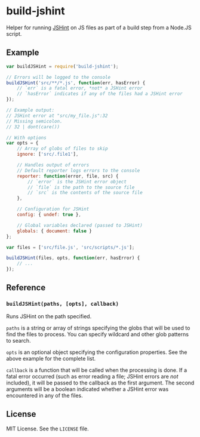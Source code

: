 build-jshint
============

Helper for running [JSHint](http://jshint.com) on JS files as part of a build
step from a Node.JS script.

Example
-------

```js
var buildJSHint = require('build-jshint');

// Errors will be logged to the console
buildJSHint('src/**/*.js', function(err, hasError) {
    // `err` is a fatal error, *not* a JSHint error
    // `hasError` indicates if any of the files had a JSHint error
});

// Example output:
// JSHint error at "src/my_file.js":32
// Missing semicolon.
// 32 | dont(care())

// With options
var opts = {
    // Array of globs of files to skip
    ignore: ['src/.file1'],

    // Handles output of errors
    // Default reporter logs errors to the console
    reporter: function(error, file, src) {
        // `error` is the JSHint error object
        // `file` is the path to the source file
        // `src` is the contents of the source file
    },

    // Configuration for JSHint
    config: { undef: true },

    // Global variables declared (passed to JSHint)
    globals: { document: false }
};

var files = ['src/file.js', 'src/scripts/*.js'];

buildJSHint(files, opts, function(err, hasError) {
    // ...
});
```

Reference
---------

### `buildJSHint(paths, [opts], callback)`

Runs JSHint on the path specified.

`paths` is a string or array of strings specifying the globs that will be used
to find the files to process. You can specify wildcard and other glob patterns
to search.

`opts` is an optional object specifying the configuration properties. See the
above example for the complete list.

`callback` is a function that will be called when the processing is done. If
a fatal error occurred (such as error reading a file; JSHint errors are *not*
included), it will be passed to the callback as the first argument. The second
arguments will be a boolean indicated whether a JSHint error was encountered in
any of the files.

License
-------

MIT License. See the `LICENSE` file.
